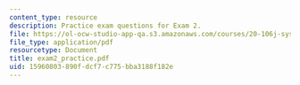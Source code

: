 ```yaml
---
content_type: resource
description: Practice exam questions for Exam 2.
file: https://ol-ocw-studio-app-qa.s3.amazonaws.com/courses/20-106j-systems-microbiology-fall-2006/15960803890fdcf7c775bba3188f182e_exam2_practice.pdf
file_type: application/pdf
resourcetype: Document
title: exam2_practice.pdf
uid: 15960803-890f-dcf7-c775-bba3188f182e
---
```

